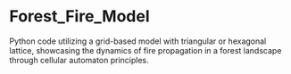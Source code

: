 # Forest_Fire_Model
Python code utilizing a grid-based model with triangular or hexagonal lattice, showcasing the dynamics of fire propagation in a forest landscape through cellular automaton principles.
